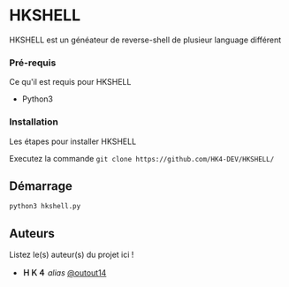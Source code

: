 # HKSHELL

HKSHELL est un généateur de reverse-shell de plusieur language différent  

### Pré-requis

Ce qu'il est requis pour HKSHELL

- Python3

### Installation

Les étapes pour installer HKSHELL


Executez la commande ``git clone https://github.com/HK4-DEV/HKSHELL/``

## Démarrage

``python3 hkshell.py``

## Auteurs
Listez le(s) auteur(s) du projet ici !
* **ＨＫ４** _alias_ [@outout14](https://gist.github.com/HK4-DEV)
